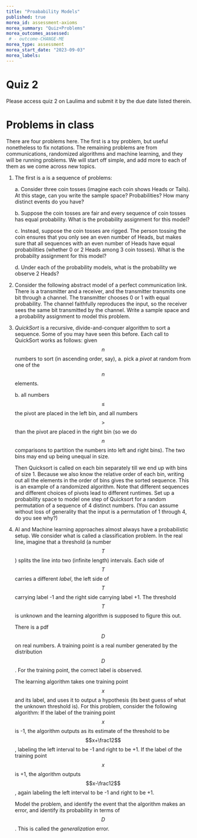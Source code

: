 ```yaml
---
title: "Proabability Models"
published: true
morea_id: assessment-axioms
morea_summary: "Quiz+Problems"
morea_outcomes_assessed:
 # - outcome-CHANGE-ME
morea_type: assessment
morea_start_date: "2023-09-03"
morea_labels:
---
```

# Quiz 2

Please access quiz 2 on Laulima and submit it by the due date listed therein.

# Problems in class
There are four problems here. The first is a toy problem, but useful
nonetheless to fix notations. The remaining problems are from
communications, randomized algorithms and machine learning, and they
will be running problems. We will start off simple, and add more to
each of them as we come across new topics. 

1. The first is a is a sequence of problems:

	a. Consider three coin tosses (imagine each coin shows Heads or
	   Tails). At this stage, can you write the sample space?
	   Probabilities? How many distinct events do you have?
  
    b. Suppose the coin tosses are fair and every sequence of coin
       tosses has equal probability. What is the probability
       assignment for this model? 

	c. Instead, suppose the coin tosses are rigged. The person tossing
       the coin ensures that you only see an even number of Heads, but
       makes sure that all sequences with an even number of Heads have
       equal probabilities (whether 0 or 2 Heads among 3 coin
       tosses). What is the probabilty assignment for this model?

	d. Under each of the probability models, what is the probability
       we observe 2 Heads?

2. Consider the following abstract model of a perfect communication
  link. There is a transmitter and a receiver, and the transmitter
  transmits one bit through a channel. The transmitter chooses 0 or 1
  with equal probability. The channel faithfully reproduces the input,
  so the receiver sees the same bit transmitted by the channel.
  Write a sample space and a probability assignment to model this
  problem.

3. _QuickSort_ is a recursive, divide-and-conquer algorithm to sort a
  sequence. Some of you may have seen this before. Each call to
  QuickSort works as follows: given $$n$$ numbers to sort (in
  ascending order, say),
	a. pick a _pivot_ at random from one of the $$n$$ elements.

	b. all numbers $$\le$$ the pivot are placed in the left bin, and
       all numbers $$>$$ than the pivot are placed in the right bin
       (so we do $$n$$ comparisons to partition the numbers into left
       and right bins). The two bins may end up being unequal in size.

    Then Quicksort is called on each bin separately till we end up
	with bins of size 1. Because we also know the relative order of
	each bin, writing out all the elements in the order of bins gives
	the sorted sequence. This is an example of a randomized
	algorithm. Note that different sequences and different choices of
	pivots lead to different runtimes. Set up a probability space to
	model one step of Quicksort for a random permutation of a sequence
	of 4 distinct numbers. (You can assume without loss of generality
	that the input is a permutation of 1 through 4, do you see why?)

4. AI and Machine learning approaches almost always have a
    probabilistic setup. We consider what is called a classification
    problem. In the real line, imagine that a threshold (a number
    $$T$$) splits the line into two (infinite length) intervals. Each
    side of $$T$$ carries a different _label_, the left side of $$T$$
    carrying label -1 and the right side carrying label +1. The
    threshold $$T$$ is unknown and the learning algorithm is supposed
	to figure this out.
	
	There is a pdf $$D$$ on real numbers. A training point is a real
    number generated by the distribution $$D$$. For the training
    point, the correct label is observed.
	
    The learning algorithm takes one training point $$x$$ and its
    label, and uses it to output a hypothesis (its best guess of what
    the unknown threshold is).  For this problem, consider the
    following algorithm: If the label of the training point $$x$$ is
    -1, the algorithm outputs as its estimate of the threshold to be
    $$x+\frac12$$, labeling the left interval to be -1 and right to be
    +1.  If the label of the training point $$x$$ is +1, the algorithm
    outputs $$x-\frac12$$, again labeling the left interval to be -1
    and right to be +1.
	
	Model the problem, and identify the event that the algorithm makes
    an error, and identify its probability in terms of $$D$$.  This is
    called the _generalization_ error.
  
  







